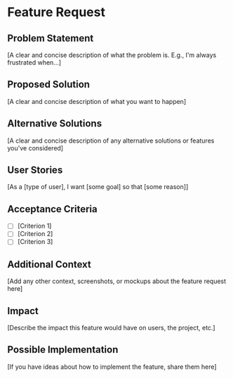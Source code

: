 # Feature Request

## Problem Statement

[A clear and concise description of what the problem is. E.g., I'm always frustrated when...]

## Proposed Solution

[A clear and concise description of what you want to happen]

## Alternative Solutions

[A clear and concise description of any alternative solutions or features you've considered]

## User Stories

[As a [type of user], I want [some goal] so that [some reason]]

## Acceptance Criteria

- [ ] [Criterion 1]
- [ ] [Criterion 2]
- [ ] [Criterion 3]

## Additional Context

[Add any other context, screenshots, or mockups about the feature request here]

## Impact

[Describe the impact this feature would have on users, the project, etc.]

## Possible Implementation

[If you have ideas about how to implement the feature, share them here]